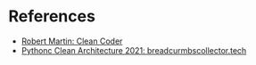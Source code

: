 # References
- [Robert Martin: Clean Coder](https://blog.cleancoder.com/uncle-bob/2012/08/13/the-clean-architecture.html)
- [Pythonc Clean Architecture 2021: breadcurmbscollector.tech](https://breadcrumbscollector.tech/python-the-clean-architecture-in-2021/)
